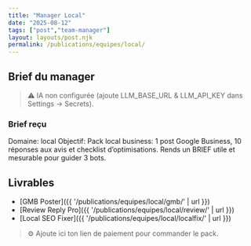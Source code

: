 ```yaml
---
title: "Manager Local"
date: "2025-08-12"
tags: ["post","team-manager"]
layout: layouts/post.njk
permalink: /publications/equipes/local/
---
```

## Brief du manager

> ⚠️ IA non configurée (ajoute LLM_BASE_URL & LLM_API_KEY dans Settings → Secrets).

### Brief reçu
Domaine: local
Objectif: Pack local business: 1 post Google Business, 10 réponses aux avis et checklist d’optimisations.
Rends un BRIEF utile et mesurable pour guider 3 bots.

## Livrables
- [GMB Poster]({{ '/publications/equipes/local/gmb/' | url }})
- [Review Reply Pro]({{ '/publications/equipes/local/review/' | url }})
- [Local SEO Fixer]({{ '/publications/equipes/local/localfix/' | url }})

> ⚙️ Ajoute ici ton lien de paiement pour commander le pack.
